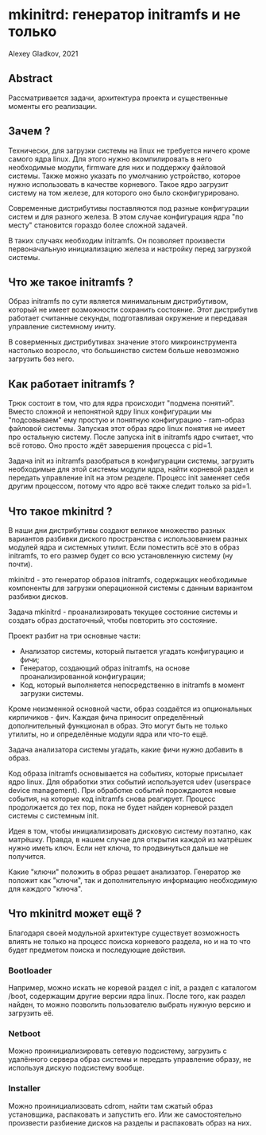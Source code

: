 # mkinitrd: генератор initramfs и не только

Alexey Gladkov, 2021

## Abstract

Рассматривается задачи, архитектура проекта и существенные моменты его
реализации.

## Зачем ?

Технически, для загрузки системы на linux не требуется ничего кроме самого ядра
linux. Для этого нужно вкомпилировать в него необходимые модули, firmware для
них и поддержку файловой системы. Также можно указать по умолчанию устройство,
которое нужно использовать в качестве корневого. Такое ядро загрузит систему на
том железе, для которого оно было сконфигурировано.

Современные дистрибутивы поставляются под разные конфигурации систем и для
разного железа. В этом случае конфигурация ядра "по месту" становится гораздо
более сложной задачей.

В таких случаях необходим initramfs. Он позволяет произвести первоначальную
инициализацию железа и настройку перед загрузкой системы.

## Что же такое initramfs ?

Образ initramfs по сути является минимальным дистрибутивом, который не имеет
возможности сохранить состояние. Этот дистрибутив работает считанные секунды,
подготавливая окружение и передавая управление системному иниту.

В соверменных дистрибутивах значение этого микроинструмента настолько возросло,
что большинство систем больше невозможно загрузить без него.

## Как работает initramfs ?

Трюк состоит в том, что для ядра происходит "подмена понятий". Вместо сложной и
непонятной ядру linux конфигурации мы "подсовываем" ему простую и понятную
конфигурацию - ram-образ файловой системы. Запуская этот образ ядро linux
понятия не имеет про остальную систему. После запуска init в initramfs ядро
считает, что всё готово. Оно просто ждёт завершения процесса с pid=1.

Задача init из initramfs разобраться в конфигурации системы, загрузить
необходимые для этой системы модули ядра, найти корневой раздел и передать
управление init на этом резделе. Процесс init заменяет себя другим процессом,
потому что ядро всё также следит только за pid=1.

## Что такое mkinitrd ?

В наши дни дистрибутивы создают великое множество разных вариантов разбивки
диского пространства с использованием разных модулей ядра и системных утилит.
Если поместить всё это в образ initramfs, то его размер будет со всю
установленную систему (ну почти).

mkinitrd - это генератор образов initramfs, содержащих необходимые компоненты
для загрузки операционной системы с данным вариантом разбивки дисков.

Задача mkinitrd - проанализировать текущее состояние системы и создать образ
достаточный, чтобы повторить это состояние.

Проект разбит на три основные части:

* Анализатор системы, который пытается угадать конфигурацию и фичи;
* Генератор, создающий образ initramfs, на основе проанализированной
  конфигурации;
* Код, который выполняется непосредственно в initramfs в момент загрузки
  системы.

Кроме неизменной основной части, образ создаётся из опциональных кирпичиков -
фич.  Каждая фича приносит определённый дополнительный функционал в образ. Это
могут быть не только утилиты, но и определённые модули ядра или что-то ещё.

Задача анализатора системы угадать, какие фичи нужно добавить в образ.

Код образа initramfs основывается на событиях, которые присылает ядро linux. Для
обработки этих событий используется udev (userspace device management).  При
обработке событий порождаются новые события, на которые код initramfs снова
реагирует. Процесс продолжается до тех пор, пока не будет найден корневой раздел
системы с системным init.

Идея в том, чтобы инициализировать дисковую систему поэтапно, как матрёшку.
Правда, в нашем случае для открытия каждой из матрёшек нужно иметь ключ. Если
нет ключа, то продвинуться дальше не получится.

Какие "ключи" положить в образ решает анализатор. Генератор же положит как
"ключи", так и дополнительную информацию необходимую для каждого "ключа".

## Что mkinitrd может ещё ?

Благодаря своей модульной архитектуре существует возможность влиять не только на
процесс поиска корневого раздела, но и на то что будет предметом поиска и
последующие действия.

### Bootloader

Например, можно искать не коревой раздел с init, а раздел с каталогом /boot,
содержащим другие версии ядра linux. После того, как раздел найден, то можно
позволить пользователю выбрать нужную версию и загрузить её.

### Netboot

Можно проинициализировать сетевую подсистему, загрузить с удалённого сервера
образ системы и передать управление образу, не используя дискую подсистему
вообще.

### Installer

Можно проинициализовать cdrom, найти там сжатый образ установщика, распаковать и
запустить его. Или же самостоятельно произвести разбиение дисков на разделы и
распаковать образ на них.

